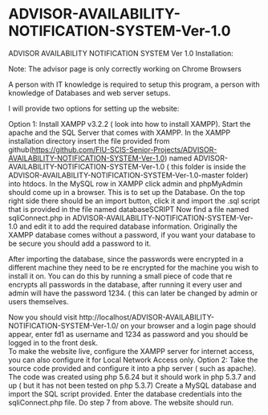 # ADVISOR-AVAILABILITY-NOTIFICATION-SYSTEM-Ver-1.0
ADVISOR AVAILABILITY NOTIFICATION SYSTEM Ver 1.0
Installation:


Note: The advisor page is only correctly working on Chrome Browsers


A person with IT knowledge is required to setup this program, a person with knowledge of Databases and web server setups.


I will provide two options for setting up the website:


Option 1:
Install XAMPP v3.2.2 ( look into how to install XAMPP). 
Start the apache and the SQL Server that comes with XAMPP.
In the XAMPP installation directory insert the file provided from github(https://github.com/FIU-SCIS-Senior-Projects/ADVISOR-AVAILABILITY-NOTIFICATION-SYSTEM-Ver-1.0)  named ADVISOR-AVAILABILITY-NOTIFICATION-SYSTEM-Ver-1.0 ( this folder is inside the ADVISOR-AVAILABILITY-NOTIFICATION-SYSTEM-Ver-1.0-master folder)  into htdocs.
In the MySQL row in XAMPP click admin and phpMyAdmin should come up in a browser. This is to set up the Database.
On the top right side there should be an import button, click it and import the .sql script that is provided in the file named databaseSCRIPT
Now find a file named sqliConnect.php in ADVISOR-AVAILABILITY-NOTIFICATION-SYSTEM-Ver-1.0 and edit it to add the required database information.  Originally the XAMPP database comes without a password, if you want your database to be secure you should add a password to it.


After importing the database, since the passwords were encrypted in a different machine they need to be re encrypted for the machine you wish to install it on. You can do this by running a small piece of code that re encrypts all passwords in the database, after running it every user and admin will have the password 1234.  ( this can later be changed by admin or users themselves. 


Now you should visit http://localhost/ADVISOR-AVAILABILITY-NOTIFICATION-SYSTEM-Ver-1.0/ on your browser and a login page should appear, enter fd1 as username and 1234 as password and you should  be logged in to the front desk.  
To make the website live, configure the XAMPP server for internet access, you can also configure it for Local Network Access only. 
Option 2:
Take the source code provided  and configure it into a php server ( such as apache). The code was created using  php 5.6.24 but it should work in php 5.3.7 and up ( but it has not been tested on php 5.3.7) 
Create a MySQL  database and import the SQL script provided.
Enter the database credentials into the sqliConnect.php file.
Do step 7 from above.
The website should run.


